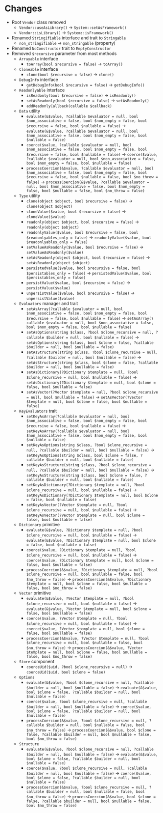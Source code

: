 # Changes

* Root `Vendor` class removed
  * `Vendor::useAsLibrary()` &#8594; `System::setAsFramework()`
  * `Vendor::isLibrary()` &#8594; `System::isFramework()`
* Renamed `Stringifiable` interface and trait to `Stringable`
  * `non_stringifiable` &#8594; `non_stringable` (property)
* Renamed `NoConstructor` trait to `EmptyConstructor`
* Removed `$recursive` parameter from most methods
  * `Arrayable` interface
    * `toArray(bool $recursive = false)` &#8594; `toArray()`
  * `Cloneable` interface
    * `clone(bool $recursive = false)` &#8594; `clone()`
  * `DebugInfo` interface
    * `getDebugInfo(bool $recursive = false)` &#8594; `getDebugInfo()`
  * `Readonlyable` interface
    * `isReadonly(bool $recursive = false)` &#8594; `isReadonly()`
    * `setAsReadonly(bool $recursive = false)` &#8594; `setAsReadonly()`
    * `addReadonlyCallback(callable $callback)`
  * `Data` utility
    * `evaluate(&$value, ?callable $evaluator = null, bool $non_associative = false, bool $non_empty = false, bool $recursive = false, bool $nullable = false)` &#8594; `evaluate(&$value, ?callable $evaluator = null, bool $non_associative = false, bool $non_empty = false, bool $nullable = false)`
    * `coerce($value, ?callable $evaluator = null, bool $non_associative = false, bool $non_empty = false, bool $recursive = false, bool $nullable = false)` &#8594; `coerce($value, ?callable $evaluator = null, bool $non_associative = false, bool $non_empty = false, bool $nullable = false)`
    * `processCoercion(&$value, ?callable $evaluator = null, bool $non_associative = false, bool $non_empty = false, bool $recursive = false, bool $nullable = false, bool $no_throw = false)` &#8594; `processCoercion(&$value, ?callable $evaluator = null, bool $non_associative = false, bool $non_empty = false, bool $nullable = false, bool $no_throw = false)`
  * `Type` utility
    * `clone(object $object, bool $recursive = false)` &#8594; `clone(object $object)`
    * `cloneValue($value, bool $recursive = false)` &#8594; `cloneValue($value)`
    * `readonly(object $object, bool $recursive = false)` &#8594; `readonly(object $object)`
    * `readonlyValue($value, bool $recursive = false, bool $readonlyables_only = false)` &#8594; `readonlyValue($value, bool $readonlyables_only = false)`
    * `setValueAsReadonly($value, bool $recursive = false)` &#8594; `setValueAsReadonly($value)`
    * `setAsReadonly(object $object, bool $recursive = false)` &#8594; `setAsReadonly(object $object)`
    * `persistedValue($value, bool $recursive = false, bool $persistables_only = false)` &#8594; `persistedValue($value, bool $persistables_only = false)`
    * `persistValue($value, bool $recursive = false)` &#8594; `persistValue($value)`
    * `unpersistValue($value, bool $recursive = false)` &#8594; `unpersistValue($value)`
  * `Evaluators` manager and trait
    * `setAsArray(?callable $evaluator = null, bool $non_associative = false, bool $non_empty = false, bool $recursive = false, bool $nullable = false)` &#8594; `setAsArray(?callable $evaluator = null, bool $non_associative = false, bool $non_empty = false, bool $nullable = false)`
    * `setAsOptions(string $class, ?bool $clone_recursive = null, ?callable $builder = null, bool $nullable = false)` &#8594; `setAsOptions(string $class, bool $clone = false, ?callable $builder = null, bool $nullable = false)`
    * `setAsStructure(string $class, ?bool $clone_recursive = null, ?callable $builder = null, bool $nullable = false)` &#8594; `setAsStructure(string $class, bool $clone = false, ?callable $builder = null, bool $nullable = false)`
    * `setAsDictionary(?Dictionary $template = null, ?bool $clone_recursive = null, bool $nullable = false)` &#8594; `setAsDictionary(?Dictionary $template = null, bool $clone = false, bool $nullable = false)`
    * `setAsVector(?Vector $template = null, ?bool $clone_recursive = null, bool $nullable = false)` &#8594; `setAsVector(?Vector $template = null, bool $clone = false, bool $nullable = false)`
  * `KeyEvaluators` trait
    * `setKeyAsArray(?callable $evaluator = null, bool $non_associative = false, bool $non_empty = false, bool $recursive = false, bool $nullable = false)` &#8594; `setKeyAsArray(?callable $evaluator = null, bool $non_associative = false, bool $non_empty = false, bool $nullable = false)`
    * `setKeyAsOptions(string $class, ?bool $clone_recursive = null, ?callable $builder = null, bool $nullable = false)` &#8594; `setKeyAsOptions(string $class, bool $clone = false, ?callable $builder = null, bool $nullable = false)`
    * `setKeyAsStructure(string $class, ?bool $clone_recursive = null, ?callable $builder = null, bool $nullable = false)` &#8594; `setKeyAsStructure(string $class, bool $clone = false, ?callable $builder = null, bool $nullable = false)`
    * `setKeyAsDictionary(?Dictionary $template = null, ?bool $clone_recursive = null, bool $nullable = false)` &#8594; `setKeyAsDictionary(?Dictionary $template = null, bool $clone = false, bool $nullable = false)`
    * `setKeyAsVector(?Vector $template = null, ?bool $clone_recursive = null, bool $nullable = false)` &#8594; `setKeyAsVector(?Vector $template = null, bool $clone = false, bool $nullable = false)`
  * `Dictionary` primitive
    * `evaluate(&$value, ?Dictionary $template = null, ?bool $clone_recursive = null, bool $nullable = false)` &#8594; `evaluate(&$value, ?Dictionary $template = null, bool $clone = false, bool $nullable = false)`
    * `coerce($value, ?Dictionary $template = null, ?bool $clone_recursive = null, bool $nullable = false)` &#8594; `coerce($value, ?Dictionary $template = null, bool $clone = false, bool $nullable = false)`
    * `processCoercion(&$value, ?Dictionary $template = null, ?bool $clone_recursive = null, bool $nullable = false, bool $no_throw = false)` &#8594; `processCoercion(&$value, ?Dictionary $template = null, bool $clone = false, bool $nullable = false, bool $no_throw = false)`
  * `Vector` primitive
    * `evaluate(&$value, ?Vector $template = null, ?bool $clone_recursive = null, bool $nullable = false)` &#8594; `evaluate(&$value, ?Vector $template = null, bool $clone = false, bool $nullable = false)`
    * `coerce($value, ?Vector $template = null, ?bool $clone_recursive = null, bool $nullable = false)` &#8594; `coerce($value, ?Vector $template = null, bool $clone = false, bool $nullable = false)`
    * `processCoercion(&$value, ?Vector $template = null, ?bool $clone_recursive = null, bool $nullable = false, bool $no_throw = false)` &#8594; `processCoercion(&$value, ?Vector $template = null, bool $clone = false, bool $nullable = false, bool $no_throw = false)`
  * `Store` component
    * `coerceUid($uid, ?bool $clone_recursive = null)` &#8594; `coerceUid($uid, bool $clone = false)`
  * `Options`
    * `evaluate(&$value, ?bool $clone_recursive = null, ?callable $builder = null, bool $nullable = false)` &#8594; `evaluate(&$value, bool $clone = false, ?callable $builder = null, bool $nullable = false)`
    * `coerce($value, ?bool $clone_recursive = null, ?callable $builder = null, bool $nullable = false)` &#8594; `coerce($value, bool $clone = false, ?callable $builder = null, bool $nullable = false)`
    * `processCoercion(&$value, ?bool $clone_recursive = null, ?callable $builder = null, bool $nullable = false, bool $no_throw = false)` &#8594; `processCoercion(&$value, bool $clone = false, ?callable $builder = null, bool $nullable = false, bool $no_throw = false)`
  * `Structure`
    * `evaluate(&$value, ?bool $clone_recursive = null, ?callable $builder = null, bool $nullable = false)` &#8594; `evaluate(&$value, bool $clone = false, ?callable $builder = null, bool $nullable = false)`
    * `coerce($value, ?bool $clone_recursive = null, ?callable $builder = null, bool $nullable = false)` &#8594; `coerce($value, bool $clone = false, ?callable $builder = null, bool $nullable = false)`
    * `processCoercion(&$value, ?bool $clone_recursive = null, ?callable $builder = null, bool $nullable = false, bool $no_throw = false)` &#8594; `processCoercion(&$value, bool $clone = false, ?callable $builder = null, bool $nullable = false, bool $no_throw = false)`
